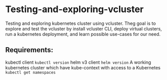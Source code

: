 # Testing-and-exploring-vcluster
Testing and exploring kubernetes cluster using vcluster. Theg goal is to explore and test the vcluster by install vcluster CLI, deploy virtual clusters, run a kubernetes deployment, and learn possible use-cases for our need.

## Requirements:

kubectl client `kubectl version`
helm v3 client `helm version`
A working kubernetes cluster which have kube-context with access to a Kubernetes `kubectl get namespaces`

##
